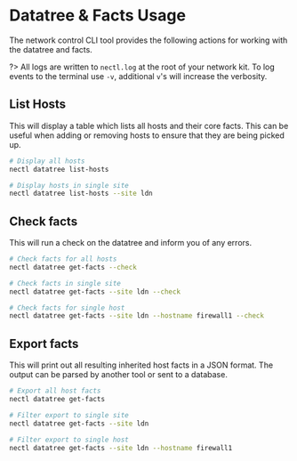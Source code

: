 <!--
 Copyright (C) 2022 Adam Kirchberger

 This file is part of Nectl.

 Nectl is free software: you can redistribute it and/or modify
 it under the terms of the GNU General Public License as published by
 the Free Software Foundation, either version 3 of the License, or
 (at your option) any later version.

 Nectl is distributed in the hope that it will be useful,
 but WITHOUT ANY WARRANTY; without even the implied warranty of
 MERCHANTABILITY or FITNESS FOR A PARTICULAR PURPOSE.  See the
 GNU General Public License for more details.

 You should have received a copy of the GNU General Public License
 along with Nectl.  If not, see <http://www.gnu.org/licenses/>.
-->

# Datatree & Facts Usage

The network control CLI tool provides the following actions for working with the datatree and facts.

?> All logs are written to `nectl.log` at the root of your network kit. To log events to the terminal use `-v`, additional `v`'s will increase the verbosity.

## List Hosts

This will display a table which lists all hosts and their core facts. This can be useful when adding or removing hosts to ensure that they are being picked up.

```bash
# Display all hosts
nectl datatree list-hosts

# Display hosts in single site
nectl datatree list-hosts --site ldn
```

## Check facts

This will run a check on the datatree and inform you of any errors.

```bash
# Check facts for all hosts
nectl datatree get-facts --check

# Check facts in single site
nectl datatree get-facts --site ldn --check

# Check facts for single host
nectl datatree get-facts --site ldn --hostname firewall1 --check
```

## Export facts

This will print out all resulting inherited host facts in a JSON format. The output can be parsed by another tool or sent to a database.

```bash
# Export all host facts
nectl datatree get-facts

# Filter export to single site
nectl datatree get-facts --site ldn

# Filter export to single host
nectl datatree get-facts --site ldn --hostname firewall1
```
